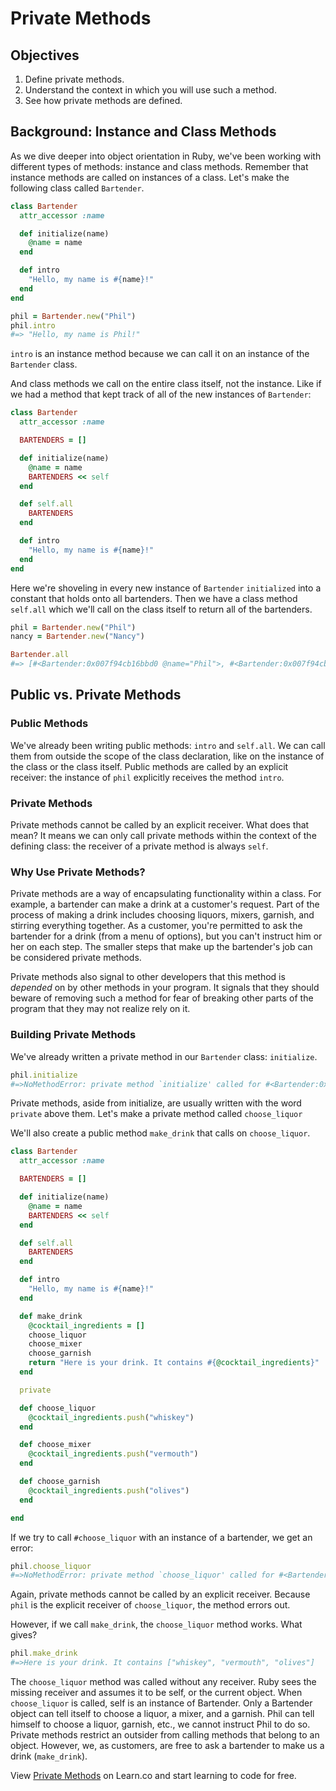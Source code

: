 # Private Methods

## Objectives

1. Define private methods.
2. Understand the context in which you will use such a method.
3. See how private methods are defined.

## Background: Instance and Class Methods

As we dive deeper into object orientation in Ruby, we've been working with different types of methods: instance and class methods. Remember that instance methods are called on instances of a class. Let's make the following class called `Bartender`.

```ruby
class Bartender
  attr_accessor :name

  def initialize(name)
    @name = name
  end

  def intro
    "Hello, my name is #{name}!"
  end
end

phil = Bartender.new("Phil")
phil.intro
#=> "Hello, my name is Phil!"
```

`intro` is an instance method because we can call it on an instance of the `Bartender` class.

And class methods we call on the entire class itself, not the instance. Like if we had a method that kept track of all of the new instances of `Bartender`:

```ruby
class Bartender
  attr_accessor :name

  BARTENDERS = []

  def initialize(name)
    @name = name
    BARTENDERS << self
  end

  def self.all
    BARTENDERS
  end

  def intro
    "Hello, my name is #{name}!"
  end
end
```

Here we're shoveling in every new instance of `Bartender` `initialized` into a constant that holds onto all bartenders. Then we have a class method `self.all` which we'll call on the class itself to return all of the bartenders.

```ruby
phil = Bartender.new("Phil")
nancy = Bartender.new("Nancy")

Bartender.all
#=> [#<Bartender:0x007f94cb16bbd0 @name="Phil">, #<Bartender:0x007f94cb16bb58 @name="Nancy">]
```

## Public vs. Private Methods

### Public Methods

We've already been writing public methods: `intro` and `self.all`. We can call them from outside the scope of the class declaration, like on the instance of the class or the class itself. Public methods are called by an explicit receiver: the instance of `phil` explicitly receives the method `intro`.

### Private Methods

Private methods cannot be called by an explicit receiver. What does that mean? It means we can only call private methods within the context of the defining class: the receiver of a private method is always `self`.

### Why Use Private Methods?

Private methods are a way of encapsulating functionality within a class. For example, a bartender can make a drink at a customer's request. Part of the process of making a drink includes choosing liquors, mixers, garnish, and stirring everything together. As a customer, you're permitted to ask the bartender for a drink (from a menu of options), but you can't instruct him or her on each step. The smaller steps that make up the bartender's job can be considered private methods.

Private methods also signal to other developers that this method is *depended* on by other methods in your program. It signals that they should beware of removing such a method for fear of breaking other parts of the program that they may not realize rely on it.

### Building Private Methods

We've already written a private method in our `Bartender` class: `initialize`.

```ruby
phil.initialize
#=>NoMethodError: private method `initialize' called for #<Bartender:0x007fafb4257dd8 @name="Phil">
```

Private methods, aside from initialize, are usually written with the word `private` above them. Let's make a private method called `choose_liquor`

We'll also create a public method `make_drink` that calls on `choose_liquor`.

```ruby
class Bartender
  attr_accessor :name

  BARTENDERS = []

  def initialize(name)
    @name = name
    BARTENDERS << self
  end

  def self.all
    BARTENDERS
  end

  def intro
    "Hello, my name is #{name}!"
  end

  def make_drink
    @cocktail_ingredients = []
    choose_liquor
    choose_mixer
    choose_garnish
    return "Here is your drink. It contains #{@cocktail_ingredients}"
  end

  private

  def choose_liquor
    @cocktail_ingredients.push("whiskey")
  end

  def choose_mixer
    @cocktail_ingredients.push("vermouth")
  end

  def choose_garnish
    @cocktail_ingredients.push("olives")
  end

end
```

If we try to call `#choose_liquor` with an instance of a bartender, we get an error:

```ruby
phil.choose_liquor
#=>NoMethodError: private method `choose_liquor' called for #<Bartender:0x007f9f5b03d318 @name="Phil">
```

Again, private methods cannot be called by an explicit receiver. Because `phil` is the explicit receiver of `choose_liquor`, the method errors out.

However, if we call `make_drink`, the `choose_liquor` method works. What gives?
```ruby
phil.make_drink
#=>Here is your drink. It contains ["whiskey", "vermouth", "olives"]
```
The `choose_liquor` method was called without any receiver. Ruby sees the missing receiver and assumes it to be self, or the current object. When `choose_liquor` is called, self is an instance of Bartender. Only a Bartender object can tell itself to choose a liquor, a mixer, and a garnish. Phil can tell himself to choose a liquor, garnish, etc., we cannot instruct Phil to do so. Private methods restrict an outsider from calling methods that belong to an object. However, we, as customers, are free to ask a bartender to make us a drink (`make_drink`).


<p data-visibility='hidden'>View <a href='https://learn.co/lessons/ruby-public-private-methods-readme' title='Private Methods'>Private Methods</a> on Learn.co and start learning to code for free.</p>

